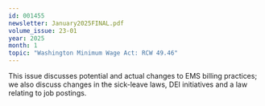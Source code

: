 ```yaml
---
id: 001455
newsletter: January2025FINAL.pdf
volume_issue: 23-01
year: 2025
month: 1
topic: "Washington Minimum Wage Act: RCW 49.46"
---
```


This issue discusses potential and actual changes to EMS billing practices; we also discuss changes in the sick-leave laws, DEI initiatives and a law relating to job postings.